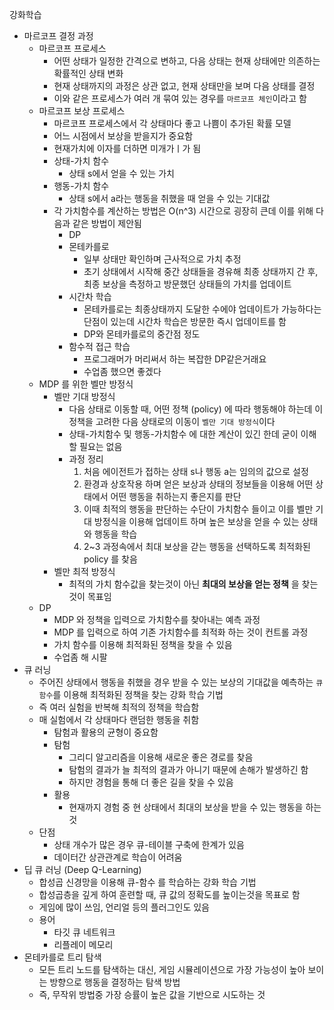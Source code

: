 강화학습
- 마르코프 결정 과정
	- 마르코프 프로세스
		- 어떤 상태가 일정한 간격으로 변하고, 다음 상태는 현재 상태에만 의존하는 확률적인 상태 변화
		- 현재 상태까지의 과정은 상관 없고, 현재 상태만을 보며 다음 상태를 결정
		- 이와 같은 프로세스가 여러 개 묶여 있는 경우를 `마르코프 체인`이라고 함
	- 마르코프 보상 프로세스
		- 마르코프 프로세스에서 각 상태마다 좋고 나쁨이 추가된 확률 모델
		- 어느 시점에서 보상을 받을지가 중요함
		- 현재가치에 이자를 더하면 미개가ㅣ가 됨
		- 상태-가치 함수
			- 상태 s에서 얻을 수 있는 가치
		- 행동-가치 함수
			- 상태 s에서 a라는 행동을 취했을 때 얻을 수 있는 기대값
		- 각 가치함수를 계산하는 방법은 O(n^3) 시간으로 굉장히 큰데 이를 위해 다음과 같은 방법이 제안됨
			- DP
			- 몬테카를로
				- 일부 상태만 확인하며 근사적으로 가치 추정
				- 초기 상태에서 시작해 중간 상태들을 경유해 최종 상태까지 간 후, 최종 보상을 측정하고 방문했던 상태들의 가치를 업데이트
			- 시간차 학습
				- 몬테카를로는 최종상태까지 도달한 수에야 업데이트가 가능하다는 단점이 있는데 시간차 학습은 방문한 즉시 업데이트를 함
				- DP와 몬테카를로의 중간점 정도
			- 함수적 접근 학습
				- 프로그래머가 머리써서 하는 복잡한 DP같은거래요
				- 수업좀 했으면 좋겠다
	- MDP 를 위한 벨만 방정식
		- 벨만 기대 방정식
			- 다음 상태로 이동할 때, 어떤 정책 (policy) 에 따라 행동해야 하는데 이 정책을 고려한 다음 상태로의 이동이 `벨만 기대 방정식`이다
			- 상태-가치함수 및 행동-가치함수 에 대한 계산이 있긴 한데 굳이 이해할 필요는 없음
			- 과정 정리
				1. 처음 에이전트가 접하는 상태 s나 행동 a는 임의의 값으로 설정
				2. 환경과 상호작용 하며 얻은 보상과 상태의 정보들을 이용해 어떤 상태에서 어떤 행동을 취하는지 좋은지를 판단
				3. 이때 최적의 행동을 판단하는 수단이 가치함수 들이고 이를 벨만 기대 방정식을 이용해 업데이트 하며 높은 보상을 얻을 수 있는 상태와 행동을 학습
				4. 2~3 과정속에서 최대 보상을 갇는 행동을 선택하도록 최적화된 policy 를 찾음
		- 벨만 최적 방정식
			- 최적의 가치 함수값을 찾는것이 아닌 **최대의 보상을 얻는 정책** 을 찾는 것이 목표임
	- DP
		- MDP 와 정책을 입력으로 가치함수를 찾아내는 예측 과정
		- MDP 를 입력으로 하여 기존 가치함수를 최적화 하는 것이 컨트롤 과정
		- 가치 함수를 이용해 최적화된 정책을 찾을 수 있음
		- 수업좀 해 시팔
- 큐 러닝
	- 주어진 상태에서 행동을 취했을 경우 받을 수 있는 보상의 기대값을 예측하는 `큐 함수`를 이용해 최적화된 정책을 찾는 강화 학습 기법
	- 즉 여러 실험을 반복해 최적의 정책을 학습함
	- 매 실험에서 각 상태마다 랜덤한 행동을 취함
		- 탐험과 활용의 균형이 중요함
		- 탐험
			- 그리디 알고리즘을 이용해 새로운 좋은 경로를 찾음
			- 탐험의 결과가 늘 최적의 결과가 아니기 때문에 손해가 발생하긴 함
			- 하지만 경험을 통해 더 좋은 길을 찾을 수 있음
		- 활용
			- 현재까지 경험 중 현 상태에서 최대의 보상을 받을 수 있는 행동을 하는 것
	- 단점
		- 상태 개수가 많은 경우 큐-테이블 구축에 한계가 있음
		- 데이터간 상관관계로 학습이 어려움
- 딥 큐 러닝 (Deep Q-Learning)
	- 합성곱 신경망을 이용해 큐-함수 를 학습하는 강화 학습 기법
	- 합성곱층을 깊게 하여 훈련할 때, 큐 값의 정확도를 높이는것을 목표로 함
	- 게임에 많이 쓰임, 언리얼 등의 플러그인도 있음
	- 용어
		- 타깃 큐 네트워크
		- 리플레이 메모리
- 몬테카를로 트리 탐색
	- 모든 트리 노드를 탐색하는 대신, 게임 시뮬레이션으로 가장 가능성이 높아 보이는 방향으로 행동을 결정하는 탐색 방법
	- 즉, 무작위 방법중 가장 승률이 높은 값을 기반으로 시도하는 것